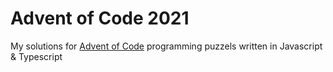# Advent of Code 2021

My solutions for [Advent of Code](https://adventofcode.com/) programming puzzels written in Javascript & Typescript
